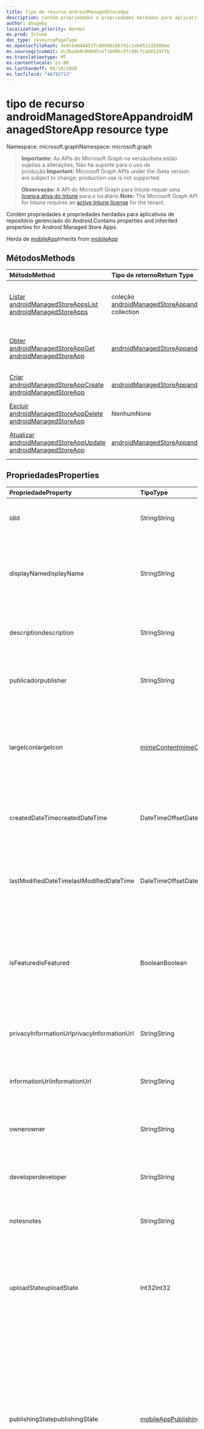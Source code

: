 ```yaml
---
title: tipo de recurso androidManagedStoreApp
description: Contém propriedades e propriedades herdadas para aplicativos de repositório gerenciado do Android.
author: dougeby
localization_priority: Normal
ms.prod: Intune
doc_type: resourcePageType
ms.openlocfilehash: 4e9c64044451fc800d610b741c1eb4511d2088ee
ms.sourcegitcommit: dc3bade0c096d5ce716d4bc07cd9c7cabb52477b
ms.translationtype: MT
ms.contentlocale: pt-BR
ms.lasthandoff: 08/18/2020
ms.locfileid: "46792713"
---
```

# <a name="androidmanagedstoreapp-resource-type"></a><span data-ttu-id="2b17d-103">tipo de recurso androidManagedStoreApp</span><span class="sxs-lookup"><span data-stu-id="2b17d-103">androidManagedStoreApp resource type</span></span>

<span data-ttu-id="2b17d-104">Namespace: microsoft.graph</span><span class="sxs-lookup"><span data-stu-id="2b17d-104">Namespace: microsoft.graph</span></span>

> <span data-ttu-id="2b17d-105">**Importante:** As APIs do Microsoft Graph na versão/beta estão sujeitas a alterações; Não há suporte para o uso de produção.</span><span class="sxs-lookup"><span data-stu-id="2b17d-105">**Important:** Microsoft Graph APIs under the /beta version are subject to change; production use is not supported.</span></span>

> <span data-ttu-id="2b17d-106">**Observação:** A API do Microsoft Graph para Intune requer uma [licença ativa do Intune](https://go.microsoft.com/fwlink/?linkid=839381) para o locatário.</span><span class="sxs-lookup"><span data-stu-id="2b17d-106">**Note:** The Microsoft Graph API for Intune requires an [active Intune license](https://go.microsoft.com/fwlink/?linkid=839381) for the tenant.</span></span>

<span data-ttu-id="2b17d-107">Contém propriedades e propriedades herdadas para aplicativos de repositório gerenciado do Android.</span><span class="sxs-lookup"><span data-stu-id="2b17d-107">Contains properties and inherited properties for Android Managed Store Apps.</span></span>


<span data-ttu-id="2b17d-108">Herda de [mobileApp](../resources/intune-shared-mobileapp.md)</span><span class="sxs-lookup"><span data-stu-id="2b17d-108">Inherits from [mobileApp](../resources/intune-shared-mobileapp.md)</span></span>

## <a name="methods"></a><span data-ttu-id="2b17d-109">Métodos</span><span class="sxs-lookup"><span data-stu-id="2b17d-109">Methods</span></span>
|<span data-ttu-id="2b17d-110">Método</span><span class="sxs-lookup"><span data-stu-id="2b17d-110">Method</span></span>|<span data-ttu-id="2b17d-111">Tipo de retorno</span><span class="sxs-lookup"><span data-stu-id="2b17d-111">Return Type</span></span>|<span data-ttu-id="2b17d-112">Descrição</span><span class="sxs-lookup"><span data-stu-id="2b17d-112">Description</span></span>|
|:---|:---|:---|
|[<span data-ttu-id="2b17d-113">Listar androidManagedStoreApps</span><span class="sxs-lookup"><span data-stu-id="2b17d-113">List androidManagedStoreApps</span></span>](../api/intune-apps-androidmanagedstoreapp-list.md)|<span data-ttu-id="2b17d-114">coleção [androidManagedStoreApp](../resources/intune-apps-androidmanagedstoreapp.md)</span><span class="sxs-lookup"><span data-stu-id="2b17d-114">[androidManagedStoreApp](../resources/intune-apps-androidmanagedstoreapp.md) collection</span></span>|<span data-ttu-id="2b17d-115">Listar Propriedades e relações dos objetos [androidManagedStoreApp](../resources/intune-apps-androidmanagedstoreapp.md) .</span><span class="sxs-lookup"><span data-stu-id="2b17d-115">List properties and relationships of the [androidManagedStoreApp](../resources/intune-apps-androidmanagedstoreapp.md) objects.</span></span>|
|[<span data-ttu-id="2b17d-116">Obter androidManagedStoreApp</span><span class="sxs-lookup"><span data-stu-id="2b17d-116">Get androidManagedStoreApp</span></span>](../api/intune-apps-androidmanagedstoreapp-get.md)|[<span data-ttu-id="2b17d-117">androidManagedStoreApp</span><span class="sxs-lookup"><span data-stu-id="2b17d-117">androidManagedStoreApp</span></span>](../resources/intune-apps-androidmanagedstoreapp.md)|<span data-ttu-id="2b17d-118">Leia as propriedades e as relações do objeto [androidManagedStoreApp](../resources/intune-apps-androidmanagedstoreapp.md) .</span><span class="sxs-lookup"><span data-stu-id="2b17d-118">Read properties and relationships of the [androidManagedStoreApp](../resources/intune-apps-androidmanagedstoreapp.md) object.</span></span>|
|[<span data-ttu-id="2b17d-119">Criar androidManagedStoreApp</span><span class="sxs-lookup"><span data-stu-id="2b17d-119">Create androidManagedStoreApp</span></span>](../api/intune-apps-androidmanagedstoreapp-create.md)|[<span data-ttu-id="2b17d-120">androidManagedStoreApp</span><span class="sxs-lookup"><span data-stu-id="2b17d-120">androidManagedStoreApp</span></span>](../resources/intune-apps-androidmanagedstoreapp.md)|<span data-ttu-id="2b17d-121">Criar um novo objeto [androidManagedStoreApp](../resources/intune-apps-androidmanagedstoreapp.md) .</span><span class="sxs-lookup"><span data-stu-id="2b17d-121">Create a new [androidManagedStoreApp](../resources/intune-apps-androidmanagedstoreapp.md) object.</span></span>|
|[<span data-ttu-id="2b17d-122">Excluir androidManagedStoreApp</span><span class="sxs-lookup"><span data-stu-id="2b17d-122">Delete androidManagedStoreApp</span></span>](../api/intune-apps-androidmanagedstoreapp-delete.md)|<span data-ttu-id="2b17d-123">Nenhum</span><span class="sxs-lookup"><span data-stu-id="2b17d-123">None</span></span>|<span data-ttu-id="2b17d-124">Exclui [androidManagedStoreApp](../resources/intune-apps-androidmanagedstoreapp.md).</span><span class="sxs-lookup"><span data-stu-id="2b17d-124">Deletes a [androidManagedStoreApp](../resources/intune-apps-androidmanagedstoreapp.md).</span></span>|
|[<span data-ttu-id="2b17d-125">Atualizar androidManagedStoreApp</span><span class="sxs-lookup"><span data-stu-id="2b17d-125">Update androidManagedStoreApp</span></span>](../api/intune-apps-androidmanagedstoreapp-update.md)|[<span data-ttu-id="2b17d-126">androidManagedStoreApp</span><span class="sxs-lookup"><span data-stu-id="2b17d-126">androidManagedStoreApp</span></span>](../resources/intune-apps-androidmanagedstoreapp.md)|<span data-ttu-id="2b17d-127">Atualiza as propriedades de um objeto [androidManagedStoreApp](../resources/intune-apps-androidmanagedstoreapp.md) .</span><span class="sxs-lookup"><span data-stu-id="2b17d-127">Update the properties of a [androidManagedStoreApp](../resources/intune-apps-androidmanagedstoreapp.md) object.</span></span>|

## <a name="properties"></a><span data-ttu-id="2b17d-128">Propriedades</span><span class="sxs-lookup"><span data-stu-id="2b17d-128">Properties</span></span>
|<span data-ttu-id="2b17d-129">Propriedade</span><span class="sxs-lookup"><span data-stu-id="2b17d-129">Property</span></span>|<span data-ttu-id="2b17d-130">Tipo</span><span class="sxs-lookup"><span data-stu-id="2b17d-130">Type</span></span>|<span data-ttu-id="2b17d-131">Descrição</span><span class="sxs-lookup"><span data-stu-id="2b17d-131">Description</span></span>|
|:---|:---|:---|
|<span data-ttu-id="2b17d-132">id</span><span class="sxs-lookup"><span data-stu-id="2b17d-132">id</span></span>|<span data-ttu-id="2b17d-133">String</span><span class="sxs-lookup"><span data-stu-id="2b17d-133">String</span></span>|<span data-ttu-id="2b17d-134">Chave da entidade.</span><span class="sxs-lookup"><span data-stu-id="2b17d-134">Key of the entity.</span></span> <span data-ttu-id="2b17d-135">Herdado de [mobileApp](../resources/intune-shared-mobileapp.md)</span><span class="sxs-lookup"><span data-stu-id="2b17d-135">Inherited from [mobileApp](../resources/intune-shared-mobileapp.md)</span></span>|
|<span data-ttu-id="2b17d-136">displayName</span><span class="sxs-lookup"><span data-stu-id="2b17d-136">displayName</span></span>|<span data-ttu-id="2b17d-137">String</span><span class="sxs-lookup"><span data-stu-id="2b17d-137">String</span></span>|<span data-ttu-id="2b17d-138">O título do aplicativo importado ou definido pelo administrador.</span><span class="sxs-lookup"><span data-stu-id="2b17d-138">The admin provided or imported title of the app.</span></span> <span data-ttu-id="2b17d-139">Herdado de [mobileApp](../resources/intune-shared-mobileapp.md)</span><span class="sxs-lookup"><span data-stu-id="2b17d-139">Inherited from [mobileApp](../resources/intune-shared-mobileapp.md)</span></span>|
|<span data-ttu-id="2b17d-140">description</span><span class="sxs-lookup"><span data-stu-id="2b17d-140">description</span></span>|<span data-ttu-id="2b17d-141">String</span><span class="sxs-lookup"><span data-stu-id="2b17d-141">String</span></span>|<span data-ttu-id="2b17d-142">A descrição do aplicativo.</span><span class="sxs-lookup"><span data-stu-id="2b17d-142">The description of the app.</span></span> <span data-ttu-id="2b17d-143">Herdado de [mobileApp](../resources/intune-shared-mobileapp.md)</span><span class="sxs-lookup"><span data-stu-id="2b17d-143">Inherited from [mobileApp](../resources/intune-shared-mobileapp.md)</span></span>|
|<span data-ttu-id="2b17d-144">publicador</span><span class="sxs-lookup"><span data-stu-id="2b17d-144">publisher</span></span>|<span data-ttu-id="2b17d-145">String</span><span class="sxs-lookup"><span data-stu-id="2b17d-145">String</span></span>|<span data-ttu-id="2b17d-146">O publicador do aplicativo.</span><span class="sxs-lookup"><span data-stu-id="2b17d-146">The publisher of the app.</span></span> <span data-ttu-id="2b17d-147">Herdado de [mobileApp](../resources/intune-shared-mobileapp.md)</span><span class="sxs-lookup"><span data-stu-id="2b17d-147">Inherited from [mobileApp](../resources/intune-shared-mobileapp.md)</span></span>|
|<span data-ttu-id="2b17d-148">largeIcon</span><span class="sxs-lookup"><span data-stu-id="2b17d-148">largeIcon</span></span>|[<span data-ttu-id="2b17d-149">mimeContent</span><span class="sxs-lookup"><span data-stu-id="2b17d-149">mimeContent</span></span>](../resources/intune-shared-mimecontent.md)|<span data-ttu-id="2b17d-150">O ícone grande, a ser exibido nos detalhes do aplicativo e usado para o carregamento do ícone.</span><span class="sxs-lookup"><span data-stu-id="2b17d-150">The large icon, to be displayed in the app details and used for upload of the icon.</span></span> <span data-ttu-id="2b17d-151">Herdado de [mobileApp](../resources/intune-shared-mobileapp.md)</span><span class="sxs-lookup"><span data-stu-id="2b17d-151">Inherited from [mobileApp](../resources/intune-shared-mobileapp.md)</span></span>|
|<span data-ttu-id="2b17d-152">createdDateTime</span><span class="sxs-lookup"><span data-stu-id="2b17d-152">createdDateTime</span></span>|<span data-ttu-id="2b17d-153">DateTimeOffset</span><span class="sxs-lookup"><span data-stu-id="2b17d-153">DateTimeOffset</span></span>|<span data-ttu-id="2b17d-154">A data e a hora da criação do aplicativo.</span><span class="sxs-lookup"><span data-stu-id="2b17d-154">The date and time the app was created.</span></span> <span data-ttu-id="2b17d-155">Herdado de [mobileApp](../resources/intune-shared-mobileapp.md)</span><span class="sxs-lookup"><span data-stu-id="2b17d-155">Inherited from [mobileApp](../resources/intune-shared-mobileapp.md)</span></span>|
|<span data-ttu-id="2b17d-156">lastModifiedDateTime</span><span class="sxs-lookup"><span data-stu-id="2b17d-156">lastModifiedDateTime</span></span>|<span data-ttu-id="2b17d-157">DateTimeOffset</span><span class="sxs-lookup"><span data-stu-id="2b17d-157">DateTimeOffset</span></span>|<span data-ttu-id="2b17d-158">A data e a hora que o aplicativo foi modificado pela última vez.</span><span class="sxs-lookup"><span data-stu-id="2b17d-158">The date and time the app was last modified.</span></span> <span data-ttu-id="2b17d-159">Herdado de [mobileApp](../resources/intune-shared-mobileapp.md)</span><span class="sxs-lookup"><span data-stu-id="2b17d-159">Inherited from [mobileApp](../resources/intune-shared-mobileapp.md)</span></span>|
|<span data-ttu-id="2b17d-160">isFeatured</span><span class="sxs-lookup"><span data-stu-id="2b17d-160">isFeatured</span></span>|<span data-ttu-id="2b17d-161">Boolean</span><span class="sxs-lookup"><span data-stu-id="2b17d-161">Boolean</span></span>|<span data-ttu-id="2b17d-162">O valor que indica se o aplicativo está marcado como em destaque pelo administrador. Herdado de [mobileApp](../resources/intune-shared-mobileapp.md)</span><span class="sxs-lookup"><span data-stu-id="2b17d-162">The value indicating whether the app is marked as featured by the admin. Inherited from [mobileApp](../resources/intune-shared-mobileapp.md)</span></span>|
|<span data-ttu-id="2b17d-163">privacyInformationUrl</span><span class="sxs-lookup"><span data-stu-id="2b17d-163">privacyInformationUrl</span></span>|<span data-ttu-id="2b17d-164">String</span><span class="sxs-lookup"><span data-stu-id="2b17d-164">String</span></span>|<span data-ttu-id="2b17d-165">A URL da declaração de privacidade.</span><span class="sxs-lookup"><span data-stu-id="2b17d-165">The privacy statement Url.</span></span> <span data-ttu-id="2b17d-166">Herdado de [mobileApp](../resources/intune-shared-mobileapp.md)</span><span class="sxs-lookup"><span data-stu-id="2b17d-166">Inherited from [mobileApp](../resources/intune-shared-mobileapp.md)</span></span>|
|<span data-ttu-id="2b17d-167">informationUrl</span><span class="sxs-lookup"><span data-stu-id="2b17d-167">informationUrl</span></span>|<span data-ttu-id="2b17d-168">String</span><span class="sxs-lookup"><span data-stu-id="2b17d-168">String</span></span>|<span data-ttu-id="2b17d-169">A URL de informações adicionais.</span><span class="sxs-lookup"><span data-stu-id="2b17d-169">The more information Url.</span></span> <span data-ttu-id="2b17d-170">Herdado de [mobileApp](../resources/intune-shared-mobileapp.md)</span><span class="sxs-lookup"><span data-stu-id="2b17d-170">Inherited from [mobileApp](../resources/intune-shared-mobileapp.md)</span></span>|
|<span data-ttu-id="2b17d-171">owner</span><span class="sxs-lookup"><span data-stu-id="2b17d-171">owner</span></span>|<span data-ttu-id="2b17d-172">String</span><span class="sxs-lookup"><span data-stu-id="2b17d-172">String</span></span>|<span data-ttu-id="2b17d-173">O proprietário do conteúdo.</span><span class="sxs-lookup"><span data-stu-id="2b17d-173">The owner of the app.</span></span> <span data-ttu-id="2b17d-174">Herdado de [mobileApp](../resources/intune-shared-mobileapp.md)</span><span class="sxs-lookup"><span data-stu-id="2b17d-174">Inherited from [mobileApp](../resources/intune-shared-mobileapp.md)</span></span>|
|<span data-ttu-id="2b17d-175">developer</span><span class="sxs-lookup"><span data-stu-id="2b17d-175">developer</span></span>|<span data-ttu-id="2b17d-176">String</span><span class="sxs-lookup"><span data-stu-id="2b17d-176">String</span></span>|<span data-ttu-id="2b17d-177">O desenvolvedor do aplicativo.</span><span class="sxs-lookup"><span data-stu-id="2b17d-177">The developer of the app.</span></span> <span data-ttu-id="2b17d-178">Herdado de [mobileApp](../resources/intune-shared-mobileapp.md)</span><span class="sxs-lookup"><span data-stu-id="2b17d-178">Inherited from [mobileApp](../resources/intune-shared-mobileapp.md)</span></span>|
|<span data-ttu-id="2b17d-179">notes</span><span class="sxs-lookup"><span data-stu-id="2b17d-179">notes</span></span>|<span data-ttu-id="2b17d-180">String</span><span class="sxs-lookup"><span data-stu-id="2b17d-180">String</span></span>|<span data-ttu-id="2b17d-181">Anotações do aplicativo.</span><span class="sxs-lookup"><span data-stu-id="2b17d-181">Notes for the app.</span></span> <span data-ttu-id="2b17d-182">Herdado de [mobileApp](../resources/intune-shared-mobileapp.md)</span><span class="sxs-lookup"><span data-stu-id="2b17d-182">Inherited from [mobileApp](../resources/intune-shared-mobileapp.md)</span></span>|
|<span data-ttu-id="2b17d-183">uploadState</span><span class="sxs-lookup"><span data-stu-id="2b17d-183">uploadState</span></span>|<span data-ttu-id="2b17d-184">Int32</span><span class="sxs-lookup"><span data-stu-id="2b17d-184">Int32</span></span>|<span data-ttu-id="2b17d-185">O estado de upload.</span><span class="sxs-lookup"><span data-stu-id="2b17d-185">The upload state.</span></span> <span data-ttu-id="2b17d-186">Os valores possíveis são: 0- `Not Ready` , 1- `Ready` , 2- `Processing` .</span><span class="sxs-lookup"><span data-stu-id="2b17d-186">Possible values are: 0 - `Not Ready`, 1 - `Ready`, 2 - `Processing`.</span></span> <span data-ttu-id="2b17d-187">Herdado de [mobileApp](../resources/intune-shared-mobileapp.md)</span><span class="sxs-lookup"><span data-stu-id="2b17d-187">Inherited from [mobileApp](../resources/intune-shared-mobileapp.md)</span></span>|
|<span data-ttu-id="2b17d-188">publishingState</span><span class="sxs-lookup"><span data-stu-id="2b17d-188">publishingState</span></span>|[<span data-ttu-id="2b17d-189">mobileAppPublishingState</span><span class="sxs-lookup"><span data-stu-id="2b17d-189">mobileAppPublishingState</span></span>](../resources/intune-apps-mobileapppublishingstate.md)|<span data-ttu-id="2b17d-190">O estado de publicação do aplicativo.</span><span class="sxs-lookup"><span data-stu-id="2b17d-190">The publishing state for the app.</span></span> <span data-ttu-id="2b17d-191">O aplicativo não pode ser assinado, a menos que ele seja publicado.</span><span class="sxs-lookup"><span data-stu-id="2b17d-191">The app cannot be assigned unless the app is published.</span></span> <span data-ttu-id="2b17d-192">Herdado de [mobileApp](../resources/intune-shared-mobileapp.md).</span><span class="sxs-lookup"><span data-stu-id="2b17d-192">Inherited from [mobileApp](../resources/intune-shared-mobileapp.md).</span></span> <span data-ttu-id="2b17d-193">Os valores possíveis são: `notPublished`, `processing`, `published`.</span><span class="sxs-lookup"><span data-stu-id="2b17d-193">Possible values are: `notPublished`, `processing`, `published`.</span></span>|
|<span data-ttu-id="2b17d-194">isAssigned</span><span class="sxs-lookup"><span data-stu-id="2b17d-194">isAssigned</span></span>|<span data-ttu-id="2b17d-195">Boolean</span><span class="sxs-lookup"><span data-stu-id="2b17d-195">Boolean</span></span>|<span data-ttu-id="2b17d-196">O valor que indica se o aplicativo é atribuído a pelo menos um grupo.</span><span class="sxs-lookup"><span data-stu-id="2b17d-196">The value indicating whether the app is assigned to at least one group.</span></span> <span data-ttu-id="2b17d-197">Herdado de [mobileApp](../resources/intune-shared-mobileapp.md)</span><span class="sxs-lookup"><span data-stu-id="2b17d-197">Inherited from [mobileApp](../resources/intune-shared-mobileapp.md)</span></span>|
|<span data-ttu-id="2b17d-198">roleScopeTagIds</span><span class="sxs-lookup"><span data-stu-id="2b17d-198">roleScopeTagIds</span></span>|<span data-ttu-id="2b17d-199">Coleção de cadeia de caracteres</span><span class="sxs-lookup"><span data-stu-id="2b17d-199">String collection</span></span>|<span data-ttu-id="2b17d-200">Lista de IDs de marca de escopo para este aplicativo móvel.</span><span class="sxs-lookup"><span data-stu-id="2b17d-200">List of scope tag ids for this mobile app.</span></span> <span data-ttu-id="2b17d-201">Herdado de [mobileApp](../resources/intune-shared-mobileapp.md)</span><span class="sxs-lookup"><span data-stu-id="2b17d-201">Inherited from [mobileApp](../resources/intune-shared-mobileapp.md)</span></span>|
|<span data-ttu-id="2b17d-202">dependentAppCount</span><span class="sxs-lookup"><span data-stu-id="2b17d-202">dependentAppCount</span></span>|<span data-ttu-id="2b17d-203">Int32</span><span class="sxs-lookup"><span data-stu-id="2b17d-203">Int32</span></span>|<span data-ttu-id="2b17d-204">O número total de dependências do aplicativo filho.</span><span class="sxs-lookup"><span data-stu-id="2b17d-204">The total number of dependencies the child app has.</span></span> <span data-ttu-id="2b17d-205">Herdado de [mobileApp](../resources/intune-shared-mobileapp.md)</span><span class="sxs-lookup"><span data-stu-id="2b17d-205">Inherited from [mobileApp](../resources/intune-shared-mobileapp.md)</span></span>|
|<span data-ttu-id="2b17d-206">packageId</span><span class="sxs-lookup"><span data-stu-id="2b17d-206">packageId</span></span>|<span data-ttu-id="2b17d-207">String</span><span class="sxs-lookup"><span data-stu-id="2b17d-207">String</span></span>|<span data-ttu-id="2b17d-208">O identificador do pacote.</span><span class="sxs-lookup"><span data-stu-id="2b17d-208">The package identifier.</span></span>|
|<span data-ttu-id="2b17d-209">appIdentifier</span><span class="sxs-lookup"><span data-stu-id="2b17d-209">appIdentifier</span></span>|<span data-ttu-id="2b17d-210">String</span><span class="sxs-lookup"><span data-stu-id="2b17d-210">String</span></span>|<span data-ttu-id="2b17d-211">O Nome da Identidade.</span><span class="sxs-lookup"><span data-stu-id="2b17d-211">The Identity Name.</span></span>|
|<span data-ttu-id="2b17d-212">usedLicenseCount</span><span class="sxs-lookup"><span data-stu-id="2b17d-212">usedLicenseCount</span></span>|<span data-ttu-id="2b17d-213">Int32</span><span class="sxs-lookup"><span data-stu-id="2b17d-213">Int32</span></span>|<span data-ttu-id="2b17d-214">O número de aplicativos VPP em uso.</span><span class="sxs-lookup"><span data-stu-id="2b17d-214">The number of VPP licenses in use.</span></span>|
|<span data-ttu-id="2b17d-215">totalLicenseCount</span><span class="sxs-lookup"><span data-stu-id="2b17d-215">totalLicenseCount</span></span>|<span data-ttu-id="2b17d-216">Int32</span><span class="sxs-lookup"><span data-stu-id="2b17d-216">Int32</span></span>|<span data-ttu-id="2b17d-217">O número total de licenças VPP.</span><span class="sxs-lookup"><span data-stu-id="2b17d-217">The total number of VPP licenses.</span></span>|
|<span data-ttu-id="2b17d-218">appStoreUrl</span><span class="sxs-lookup"><span data-stu-id="2b17d-218">appStoreUrl</span></span>|<span data-ttu-id="2b17d-219">String</span><span class="sxs-lookup"><span data-stu-id="2b17d-219">String</span></span>|<span data-ttu-id="2b17d-220">A URL do aplicativo de reproduzir para o repositório de trabalho.</span><span class="sxs-lookup"><span data-stu-id="2b17d-220">The Play for Work Store app URL.</span></span>|
|<span data-ttu-id="2b17d-221">IsPrivate</span><span class="sxs-lookup"><span data-stu-id="2b17d-221">isPrivate</span></span>|<span data-ttu-id="2b17d-222">Booliano</span><span class="sxs-lookup"><span data-stu-id="2b17d-222">Boolean</span></span>|<span data-ttu-id="2b17d-223">Indica se o aplicativo está disponível somente para os usuários de uma empresa.</span><span class="sxs-lookup"><span data-stu-id="2b17d-223">Indicates whether the app is only available to a given enterprise's users.</span></span>|
|<span data-ttu-id="2b17d-224">isSystemApp</span><span class="sxs-lookup"><span data-stu-id="2b17d-224">isSystemApp</span></span>|<span data-ttu-id="2b17d-225">Booliano</span><span class="sxs-lookup"><span data-stu-id="2b17d-225">Boolean</span></span>|<span data-ttu-id="2b17d-226">Indica se o aplicativo é um aplicativo de sistema pré-instalado.</span><span class="sxs-lookup"><span data-stu-id="2b17d-226">Indicates whether the app is a preinstalled system app.</span></span>|
|<span data-ttu-id="2b17d-227">appTracks</span><span class="sxs-lookup"><span data-stu-id="2b17d-227">appTracks</span></span>|<span data-ttu-id="2b17d-228">coleção [androidManagedStoreAppTrack](../resources/intune-apps-androidmanagedstoreapptrack.md)</span><span class="sxs-lookup"><span data-stu-id="2b17d-228">[androidManagedStoreAppTrack](../resources/intune-apps-androidmanagedstoreapptrack.md) collection</span></span>|<span data-ttu-id="2b17d-229">As faixas que são visíveis para esta empresa.</span><span class="sxs-lookup"><span data-stu-id="2b17d-229">The tracks that are visible to this enterprise.</span></span>|
|<span data-ttu-id="2b17d-230">supportsOemConfig</span><span class="sxs-lookup"><span data-stu-id="2b17d-230">supportsOemConfig</span></span>|<span data-ttu-id="2b17d-231">Booliano</span><span class="sxs-lookup"><span data-stu-id="2b17d-231">Boolean</span></span>|<span data-ttu-id="2b17d-232">Se este aplicativo dá suporte à política OEMConfig.</span><span class="sxs-lookup"><span data-stu-id="2b17d-232">Whether this app supports OEMConfig policy.</span></span>|

## <a name="relationships"></a><span data-ttu-id="2b17d-233">Relações</span><span class="sxs-lookup"><span data-stu-id="2b17d-233">Relationships</span></span>
|<span data-ttu-id="2b17d-234">Relação</span><span class="sxs-lookup"><span data-stu-id="2b17d-234">Relationship</span></span>|<span data-ttu-id="2b17d-235">Tipo</span><span class="sxs-lookup"><span data-stu-id="2b17d-235">Type</span></span>|<span data-ttu-id="2b17d-236">Descrição</span><span class="sxs-lookup"><span data-stu-id="2b17d-236">Description</span></span>|
|:---|:---|:---|
|<span data-ttu-id="2b17d-237">categories</span><span class="sxs-lookup"><span data-stu-id="2b17d-237">categories</span></span>|<span data-ttu-id="2b17d-238">Coleção [mobileAppCategory](../resources/intune-apps-mobileappcategory.md)</span><span class="sxs-lookup"><span data-stu-id="2b17d-238">[mobileAppCategory](../resources/intune-apps-mobileappcategory.md) collection</span></span>|<span data-ttu-id="2b17d-239">A lista de categorias para este aplicativo.</span><span class="sxs-lookup"><span data-stu-id="2b17d-239">The list of categories for this app.</span></span> <span data-ttu-id="2b17d-240">Herdado de [mobileApp](../resources/intune-shared-mobileapp.md)</span><span class="sxs-lookup"><span data-stu-id="2b17d-240">Inherited from [mobileApp](../resources/intune-shared-mobileapp.md)</span></span>|
|<span data-ttu-id="2b17d-241">assignments</span><span class="sxs-lookup"><span data-stu-id="2b17d-241">assignments</span></span>|<span data-ttu-id="2b17d-242">Coleção [mobileAppAssignment](../resources/intune-apps-mobileappassignment.md)</span><span class="sxs-lookup"><span data-stu-id="2b17d-242">[mobileAppAssignment](../resources/intune-apps-mobileappassignment.md) collection</span></span>|<span data-ttu-id="2b17d-243">A lista de atribuições de grupo para esse aplicativo móvel.</span><span class="sxs-lookup"><span data-stu-id="2b17d-243">The list of group assignments for this mobile app.</span></span> <span data-ttu-id="2b17d-244">Herdado de [mobileApp](../resources/intune-shared-mobileapp.md)</span><span class="sxs-lookup"><span data-stu-id="2b17d-244">Inherited from [mobileApp](../resources/intune-shared-mobileapp.md)</span></span>|
|<span data-ttu-id="2b17d-245">installSummary</span><span class="sxs-lookup"><span data-stu-id="2b17d-245">installSummary</span></span>|[<span data-ttu-id="2b17d-246">mobileAppInstallSummary</span><span class="sxs-lookup"><span data-stu-id="2b17d-246">mobileAppInstallSummary</span></span>](../resources/intune-apps-mobileappinstallsummary.md)|<span data-ttu-id="2b17d-247">Resumo de instalação do aplicativo móvel.</span><span class="sxs-lookup"><span data-stu-id="2b17d-247">Mobile App Install Summary.</span></span> <span data-ttu-id="2b17d-248">Herdado de [mobileApp](../resources/intune-shared-mobileapp.md)</span><span class="sxs-lookup"><span data-stu-id="2b17d-248">Inherited from [mobileApp](../resources/intune-shared-mobileapp.md)</span></span>|
|<span data-ttu-id="2b17d-249">deviceStatuses</span><span class="sxs-lookup"><span data-stu-id="2b17d-249">deviceStatuses</span></span>|<span data-ttu-id="2b17d-250">coleção [mobileAppInstallStatus](../resources/intune-apps-mobileappinstallstatus.md)</span><span class="sxs-lookup"><span data-stu-id="2b17d-250">[mobileAppInstallStatus](../resources/intune-apps-mobileappinstallstatus.md) collection</span></span>|<span data-ttu-id="2b17d-251">A lista de Estados de instalação para este aplicativo móvel.</span><span class="sxs-lookup"><span data-stu-id="2b17d-251">The list of installation states for this mobile app.</span></span> <span data-ttu-id="2b17d-252">Herdado de [mobileApp](../resources/intune-shared-mobileapp.md)</span><span class="sxs-lookup"><span data-stu-id="2b17d-252">Inherited from [mobileApp](../resources/intune-shared-mobileapp.md)</span></span>|
|<span data-ttu-id="2b17d-253">userStatuses</span><span class="sxs-lookup"><span data-stu-id="2b17d-253">userStatuses</span></span>|<span data-ttu-id="2b17d-254">coleção [userAppInstallStatus](../resources/intune-apps-userappinstallstatus.md)</span><span class="sxs-lookup"><span data-stu-id="2b17d-254">[userAppInstallStatus](../resources/intune-apps-userappinstallstatus.md) collection</span></span>|<span data-ttu-id="2b17d-255">A lista de Estados de instalação para este aplicativo móvel.</span><span class="sxs-lookup"><span data-stu-id="2b17d-255">The list of installation states for this mobile app.</span></span> <span data-ttu-id="2b17d-256">Herdado de [mobileApp](../resources/intune-shared-mobileapp.md)</span><span class="sxs-lookup"><span data-stu-id="2b17d-256">Inherited from [mobileApp](../resources/intune-shared-mobileapp.md)</span></span>|
|<span data-ttu-id="2b17d-257">relações</span><span class="sxs-lookup"><span data-stu-id="2b17d-257">relationships</span></span>|<span data-ttu-id="2b17d-258">coleção [mobileAppRelationship](../resources/intune-apps-mobileapprelationship.md)</span><span class="sxs-lookup"><span data-stu-id="2b17d-258">[mobileAppRelationship](../resources/intune-apps-mobileapprelationship.md) collection</span></span>|<span data-ttu-id="2b17d-259">Lista de relações para este aplicativo móvel.</span><span class="sxs-lookup"><span data-stu-id="2b17d-259">List of relationships for this mobile app.</span></span> <span data-ttu-id="2b17d-260">Herdado de [mobileApp](../resources/intune-shared-mobileapp.md)</span><span class="sxs-lookup"><span data-stu-id="2b17d-260">Inherited from [mobileApp](../resources/intune-shared-mobileapp.md)</span></span>|

## <a name="json-representation"></a><span data-ttu-id="2b17d-261">Representação JSON</span><span class="sxs-lookup"><span data-stu-id="2b17d-261">JSON Representation</span></span>
<span data-ttu-id="2b17d-262">Veja a seguir uma representação JSON do recurso.</span><span class="sxs-lookup"><span data-stu-id="2b17d-262">Here is a JSON representation of the resource.</span></span>
<!-- {
  "blockType": "resource",
  "keyProperty": "id",
  "@odata.type": "microsoft.graph.androidManagedStoreApp"
}
-->
``` json
{
  "@odata.type": "#microsoft.graph.androidManagedStoreApp",
  "id": "String (identifier)",
  "displayName": "String",
  "description": "String",
  "publisher": "String",
  "largeIcon": {
    "@odata.type": "microsoft.graph.mimeContent",
    "type": "String",
    "value": "binary"
  },
  "createdDateTime": "String (timestamp)",
  "lastModifiedDateTime": "String (timestamp)",
  "isFeatured": true,
  "privacyInformationUrl": "String",
  "informationUrl": "String",
  "owner": "String",
  "developer": "String",
  "notes": "String",
  "uploadState": 1024,
  "publishingState": "String",
  "isAssigned": true,
  "roleScopeTagIds": [
    "String"
  ],
  "dependentAppCount": 1024,
  "packageId": "String",
  "appIdentifier": "String",
  "usedLicenseCount": 1024,
  "totalLicenseCount": 1024,
  "appStoreUrl": "String",
  "isPrivate": true,
  "isSystemApp": true,
  "appTracks": [
    {
      "@odata.type": "microsoft.graph.androidManagedStoreAppTrack",
      "trackId": "String",
      "trackAlias": "String"
    }
  ],
  "supportsOemConfig": true
}
```



